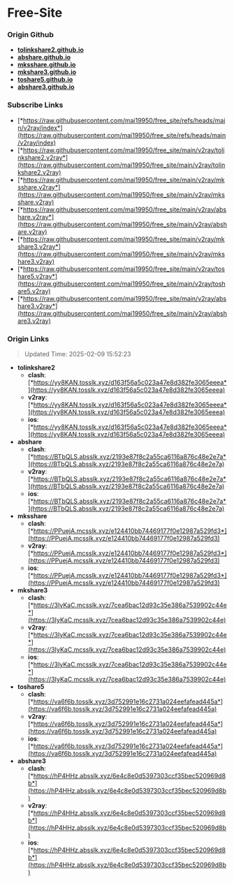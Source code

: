 # Free-Site

### Origin Github

- [**tolinkshare2.github.io**](https://github.com/tolinkshare2/tolinkshare2.github.io)
- [**abshare.github.io**](https://github.com/abshare/abshare.github.io)
- [**mksshare.github.io**](https://github.com/mksshare/mksshare.github.io)
- [**mkshare3.github.io**](https://github.com/mkshare3/mkshare3.github.io)
- [**toshare5.github.io**](https://github.com/toshare5/toshare5.github.io)
- [**abshare3.github.io**](https://github.com/abshare3/abshare3.github.io)

### Subscribe Links

- [*https://raw.githubusercontent.com/mai19950/free_site/refs/heads/main/v2ray/index*](https://raw.githubusercontent.com/mai19950/free_site/refs/heads/main/v2ray/index)
- [*https://raw.githubusercontent.com/mai19950/free_site/main/v2ray/tolinkshare2.v2ray*](https://raw.githubusercontent.com/mai19950/free_site/main/v2ray/tolinkshare2.v2ray)
- [*https://raw.githubusercontent.com/mai19950/free_site/main/v2ray/mksshare.v2ray*](https://raw.githubusercontent.com/mai19950/free_site/main/v2ray/mksshare.v2ray)
- [*https://raw.githubusercontent.com/mai19950/free_site/main/v2ray/abshare.v2ray*](https://raw.githubusercontent.com/mai19950/free_site/main/v2ray/abshare.v2ray)
- [*https://raw.githubusercontent.com/mai19950/free_site/main/v2ray/mkshare3.v2ray*](https://raw.githubusercontent.com/mai19950/free_site/main/v2ray/mkshare3.v2ray)
- [*https://raw.githubusercontent.com/mai19950/free_site/main/v2ray/toshare5.v2ray*](https://raw.githubusercontent.com/mai19950/free_site/main/v2ray/toshare5.v2ray)
- [*https://raw.githubusercontent.com/mai19950/free_site/main/v2ray/abshare3.v2ray*](https://raw.githubusercontent.com/mai19950/free_site/main/v2ray/abshare3.v2ray)

### Origin Links

> Updated Time: 2025-02-09 15:52:23

- **tolinkshare2**
  - **clash**: [*https://yy8KAN.tosslk.xyz/d163f56a5c023a47e8d382fe3065eeea*](https://yy8KAN.tosslk.xyz/d163f56a5c023a47e8d382fe3065eeea)
  - **v2ray**: [*https://yy8KAN.tosslk.xyz/d163f56a5c023a47e8d382fe3065eeea*](https://yy8KAN.tosslk.xyz/d163f56a5c023a47e8d382fe3065eeea)
  - **ios**: [*https://yy8KAN.tosslk.xyz/d163f56a5c023a47e8d382fe3065eeea*](https://yy8KAN.tosslk.xyz/d163f56a5c023a47e8d382fe3065eeea)
- **abshare**
  - **clash**: [*https://BTbQLS.absslk.xyz/2193e87f8c2a55ca6116a876c48e2e7a*](https://BTbQLS.absslk.xyz/2193e87f8c2a55ca6116a876c48e2e7a)
  - **v2ray**: [*https://BTbQLS.absslk.xyz/2193e87f8c2a55ca6116a876c48e2e7a*](https://BTbQLS.absslk.xyz/2193e87f8c2a55ca6116a876c48e2e7a)
  - **ios**: [*https://BTbQLS.absslk.xyz/2193e87f8c2a55ca6116a876c48e2e7a*](https://BTbQLS.absslk.xyz/2193e87f8c2a55ca6116a876c48e2e7a)
- **mksshare**
  - **clash**: [*https://PPuejA.mcsslk.xyz/e124410bb74469177f0e12987a529fd3*](https://PPuejA.mcsslk.xyz/e124410bb74469177f0e12987a529fd3)
  - **v2ray**: [*https://PPuejA.mcsslk.xyz/e124410bb74469177f0e12987a529fd3*](https://PPuejA.mcsslk.xyz/e124410bb74469177f0e12987a529fd3)
  - **ios**: [*https://PPuejA.mcsslk.xyz/e124410bb74469177f0e12987a529fd3*](https://PPuejA.mcsslk.xyz/e124410bb74469177f0e12987a529fd3)
- **mkshare3**
  - **clash**: [*https://3IyKaC.mcsslk.xyz/7cea6bac12d93c35e386a7539902c44e*](https://3IyKaC.mcsslk.xyz/7cea6bac12d93c35e386a7539902c44e)
  - **v2ray**: [*https://3IyKaC.mcsslk.xyz/7cea6bac12d93c35e386a7539902c44e*](https://3IyKaC.mcsslk.xyz/7cea6bac12d93c35e386a7539902c44e)
  - **ios**: [*https://3IyKaC.mcsslk.xyz/7cea6bac12d93c35e386a7539902c44e*](https://3IyKaC.mcsslk.xyz/7cea6bac12d93c35e386a7539902c44e)
- **toshare5**
  - **clash**: [*https://va6f6b.tosslk.xyz/3d752991e16c2731a024eefafead445a*](https://va6f6b.tosslk.xyz/3d752991e16c2731a024eefafead445a)
  - **v2ray**: [*https://va6f6b.tosslk.xyz/3d752991e16c2731a024eefafead445a*](https://va6f6b.tosslk.xyz/3d752991e16c2731a024eefafead445a)
  - **ios**: [*https://va6f6b.tosslk.xyz/3d752991e16c2731a024eefafead445a*](https://va6f6b.tosslk.xyz/3d752991e16c2731a024eefafead445a)
- **abshare3**
  - **clash**: [*https://hP4HHz.absslk.xyz/6e4c8e0d5397303ccf35bec520969d8b*](https://hP4HHz.absslk.xyz/6e4c8e0d5397303ccf35bec520969d8b)
  - **v2ray**: [*https://hP4HHz.absslk.xyz/6e4c8e0d5397303ccf35bec520969d8b*](https://hP4HHz.absslk.xyz/6e4c8e0d5397303ccf35bec520969d8b)
  - **ios**: [*https://hP4HHz.absslk.xyz/6e4c8e0d5397303ccf35bec520969d8b*](https://hP4HHz.absslk.xyz/6e4c8e0d5397303ccf35bec520969d8b)
